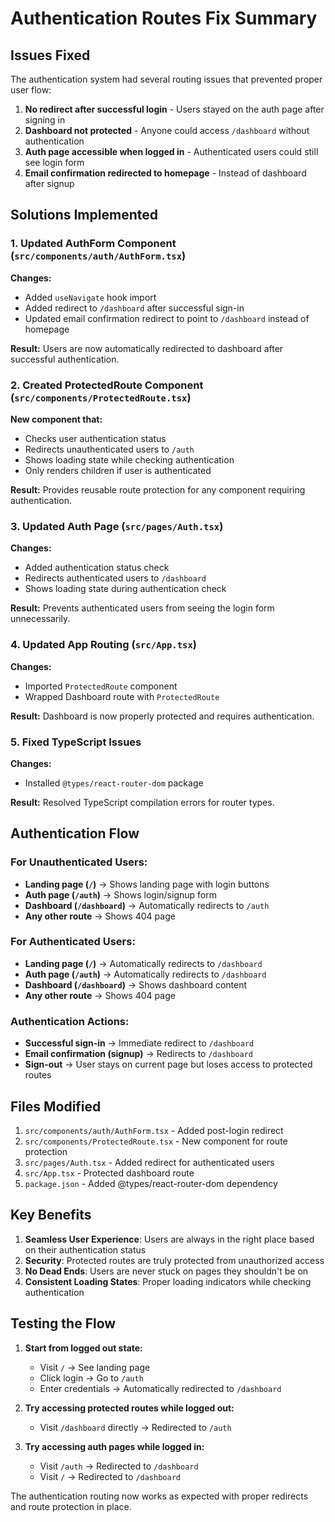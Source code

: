 # Authentication Routes Fix Summary

## Issues Fixed

The authentication system had several routing issues that prevented proper user flow:

1. **No redirect after successful login** - Users stayed on the auth page after signing in
2. **Dashboard not protected** - Anyone could access `/dashboard` without authentication
3. **Auth page accessible when logged in** - Authenticated users could still see login form
4. **Email confirmation redirected to homepage** - Instead of dashboard after signup

## Solutions Implemented

### 1. Updated AuthForm Component (`src/components/auth/AuthForm.tsx`)

**Changes:**
- Added `useNavigate` hook import
- Added redirect to `/dashboard` after successful sign-in
- Updated email confirmation redirect to point to `/dashboard` instead of homepage

**Result:** Users are now automatically redirected to dashboard after successful authentication.

### 2. Created ProtectedRoute Component (`src/components/ProtectedRoute.tsx`)

**New component that:**
- Checks user authentication status
- Redirects unauthenticated users to `/auth`
- Shows loading state while checking authentication
- Only renders children if user is authenticated

**Result:** Provides reusable route protection for any component requiring authentication.

### 3. Updated Auth Page (`src/pages/Auth.tsx`)

**Changes:**
- Added authentication status check
- Redirects authenticated users to `/dashboard`
- Shows loading state during authentication check

**Result:** Prevents authenticated users from seeing the login form unnecessarily.

### 4. Updated App Routing (`src/App.tsx`)

**Changes:**
- Imported `ProtectedRoute` component
- Wrapped Dashboard route with `ProtectedRoute`

**Result:** Dashboard is now properly protected and requires authentication.

### 5. Fixed TypeScript Issues

**Changes:**
- Installed `@types/react-router-dom` package

**Result:** Resolved TypeScript compilation errors for router types.

## Authentication Flow

### For Unauthenticated Users:
- **Landing page (`/`)** → Shows landing page with login buttons
- **Auth page (`/auth`)** → Shows login/signup form
- **Dashboard (`/dashboard`)** → Automatically redirects to `/auth`
- **Any other route** → Shows 404 page

### For Authenticated Users:
- **Landing page (`/`)** → Automatically redirects to `/dashboard`
- **Auth page (`/auth`)** → Automatically redirects to `/dashboard` 
- **Dashboard (`/dashboard`)** → Shows dashboard content
- **Any other route** → Shows 404 page

### Authentication Actions:
- **Successful sign-in** → Immediate redirect to `/dashboard`
- **Email confirmation (signup)** → Redirects to `/dashboard`
- **Sign-out** → User stays on current page but loses access to protected routes

## Files Modified

1. `src/components/auth/AuthForm.tsx` - Added post-login redirect
2. `src/components/ProtectedRoute.tsx` - New component for route protection
3. `src/pages/Auth.tsx` - Added redirect for authenticated users
4. `src/App.tsx` - Protected dashboard route
5. `package.json` - Added @types/react-router-dom dependency

## Key Benefits

1. **Seamless User Experience**: Users are always in the right place based on their authentication status
2. **Security**: Protected routes are truly protected from unauthorized access
3. **No Dead Ends**: Users are never stuck on pages they shouldn't be on
4. **Consistent Loading States**: Proper loading indicators while checking authentication

## Testing the Flow

1. **Start from logged out state:**
   - Visit `/` → See landing page
   - Click login → Go to `/auth`
   - Enter credentials → Automatically redirected to `/dashboard`

2. **Try accessing protected routes while logged out:**
   - Visit `/dashboard` directly → Redirected to `/auth`

3. **Try accessing auth pages while logged in:**
   - Visit `/auth` → Redirected to `/dashboard`
   - Visit `/` → Redirected to `/dashboard`

The authentication routing now works as expected with proper redirects and route protection in place.